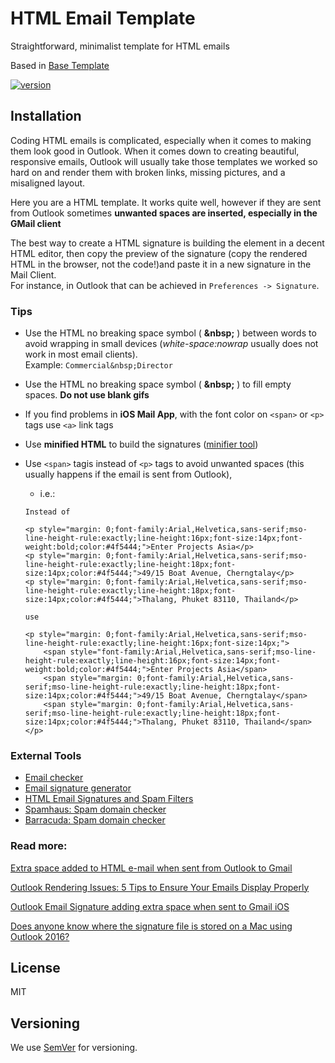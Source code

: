 
# HTML Email Template

Straightforward, minimalist template for HTML emails

Based in [Base Template](https://www.goodemailcode.com/email-code/template.html)

[![version](https://img.shields.io/badge/version-0.1.0-yellow.svg)](https://semver.org)

## Installation

Coding HTML emails is complicated, especially when it comes to making them look good in Outlook. When it comes down to creating beautiful, responsive emails, Outlook will usually take those templates we worked so hard on and render them with broken links, missing pictures, and a misaligned layout.

Here you are a HTML template. It works quite well, however if they are sent from Outlook sometimes **unwanted spaces are inserted, especially in the GMail client**

The best way to create a HTML signature is building the element in a decent HTML editor, then copy the preview of the signature (copy the rendered HTML in the browser, not the code!)and paste it in a new signature in the Mail Client.  
For instance, in Outlook that can be achieved in `Preferences -> Signature`.

  

### Tips

-   Use the HTML no breaking space symbol ( **&****n****b****s****p;** ) between words to avoid wrapping in small devices (_white-space:nowrap_ usually does not work in most email clients).  
    Example: `Commercial&nbsp;Director`
-   Use the HTML no breaking space symbol ( **&****n****b****s****p;** )  to fill empty spaces. **Do not use blank gifs**
-   If you find problems in **iOS Mail App**, with the font color on `<span>` or `<p>` tags use `<a>` link tags
-   Use **minified HTML** to build the signatures ([minifier tool](https://codebeautify.org/htmlviewer))
-   Use `<span>` tagis instead of `<p>` tags to avoid unwanted spaces (this usually happens if the email is sent from Outlook),

	-	 i.e.: 

		
        Instead of 

        <p style="margin: 0;font-family:Arial,Helvetica,sans-serif;mso-line-height-rule:exactly;line-height:16px;font-size:14px;font-weight:bold;color:#4f5444;">Enter Projects Asia</p>
        <p style="margin: 0;font-family:Arial,Helvetica,sans-serif;mso-line-height-rule:exactly;line-height:18px;font-size:14px;color:#4f5444;">49/15 Boat Avenue, Cherngtalay</p>
        <p style="margin: 0;font-family:Arial,Helvetica,sans-serif;mso-line-height-rule:exactly;line-height:18px;font-size:14px;color:#4f5444;">Thalang, Phuket 83110, Thailand</p>
	
        use

        <p style="margin: 0;font-family:Arial,Helvetica,sans-serif;mso-line-height-rule:exactly;line-height:16px;font-size:14px;">
            <span style="font-family:Arial,Helvetica,sans-serif;mso-line-height-rule:exactly;line-height:16px;font-size:14px;font-weight:bold;color:#4f5444;">Enter Projects Asia</span>
            <span style="margin: 0;font-family:Arial,Helvetica,sans-serif;mso-line-height-rule:exactly;line-height:18px;font-size:14px;color:#4f5444;">49/15 Boat Avenue, Cherngtalay</span>
            <span style="margin: 0;font-family:Arial,Helvetica,sans-serif;mso-line-height-rule:exactly;line-height:18px;font-size:14px;color:#4f5444;">Thalang, Phuket 83110, Thailand</span>
        </p>
  

### External  Tools

-   [Email checker](https://www.htmlemailcheck.com/check/)
-   [Email signature generator](https://www.mail-signatures.com/signature-generator/)
-   [HTML Email Signatures and Spam Filters](https://emailsignaturerescue.com/support/general-faq/html-email-signatures-and-spam-filters)
-   [Spamhaus: Spam domain checker](https://check.spamhaus.org/)
-   [Barracuda: Spam domain checker](https://www.barracudacentral.org/lookups/lookup-reputation)

### Read more:

[Extra space added to HTML e-mail when sent from Outlook to Gmail](https://stackoverflow.com/questions/15122625/extra-space-added-to-html-e-mail-when-sent-from-outlook-to-gmail)

[Outlook Rendering Issues: 5 Tips to Ensure Your Emails Display Properly](https://medium.com/email-design/outlook-rendering-issues-5-tips-to-ensure-your-emails-display-properly-9520b2456166)

[Outlook Email Signature adding extra space when sent to Gmail iOS](https://litmus.com/community/discussions/8758-outlook-email-signature-adding-extra-space-when-sent-to-gmail-ios)

[Does anyone know where the signature file is stored on a Mac using Outlook 2016?](https://answers.microsoft.com/en-us/outlook_com/forum/all/does-anyone-know-where-the-signature-file-is/b65a9400-70e9-4670-a641-8f148ece5ca0)

## License

MIT

## Versioning

We use [SemVer](http://semver.org/) for versioning.